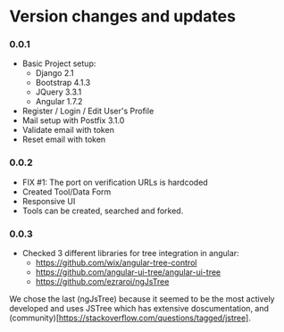 
# Version changes and updates

### 0.0.1
* Basic Project setup: 
   * Django 2.1
   * Bootstrap 4.1.3
   * JQuery 3.3.1
   * Angular 1.7.2
* Register / Login / Edit User's Profile
* Mail setup with Postfix 3.1.0
* Validate email with token
* Reset email with token 

### 0.0.2
* FIX #1: The port on verification URLs is hardcoded
* Created Tool/Data Form
* Responsive UI
* Tools can be created, searched and forked.

### 0.0.3
* Checked 3 different libraries for tree integration in angular:
   * https://github.com/wix/angular-tree-control
   * https://github.com/angular-ui-tree/angular-ui-tree
   * https://github.com/ezraroi/ngJsTree 

We chose the last (ngJsTree) because it seemed to be the most actively developed and uses JSTree which has extensive doscumentation, and (community)[https://stackoverflow.com/questions/tagged/jstree]. 


